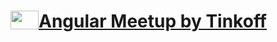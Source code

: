 <h1>
  <a href="https://meetup.tinkoff.ru/">
    <img src="https://meetup.tinkoff.ru/assets/images/event/logo_angular.svg" width="45" height="30" style="float: left" />
  
  Angular Meetup by Tinkoff
  </a>
</h1> 
